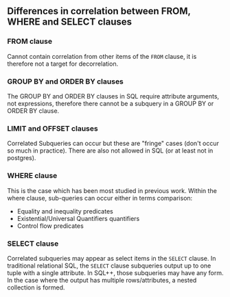 ## Differences in correlation between FROM, WHERE and SELECT clauses

### FROM clause

Cannot contain correlation from other items of the `FROM` clause, it is therefore not a target for decorrelation.

### GROUP BY and ORDER BY clauses

The GROUP BY and ORDER BY clauses in SQL require attribute arguments, not expressions, therefore there cannot be a subquery in a GROUP BY or ORDER BY clause.

### LIMIT and OFFSET clauses

Correlated Subqueries can occur but these are "fringe" cases (don't occur so much in practice). There are also not allowed in SQL (or at least not in postgres).

### WHERE clause

This is the case which has been most studied in previous work. Within the where clause, sub-queries can occur either in terms comparison:

 - Equality and inequality predicates
 - Existential/Universal Quantifiers quantifiers
 - Control flow predicates

### SELECT clause

Correlated subqueries may appear as select items in the `SELECT` clause. In traditional relational SQL, the `SELECT` clause subqueries output up to one tuple with a single attribute. In SQL++, those subqueries may have any form. In the case where the output has multiple rows/attributes, a nested collection is formed.